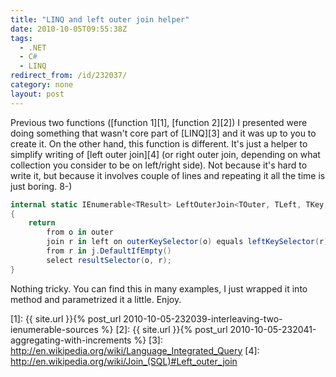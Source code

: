 ```yaml
---
title: "LINQ and left outer join helper"
date: 2010-10-05T09:55:38Z
tags:
  - .NET
  - C#
  - LINQ
redirect_from: /id/232037/
category: none
layout: post
---
```

Previous two functions ([function 1][1], [function 2][2]) I presented were doing something that wasn't core part of [LINQ][3] and it was up to you to create it. On the other hand, this function is different. It's just a helper to simplify writing of [left outer join][4] (or right outer join, depending on what collection you consider to be on left/right side). Not because it's hard to write it, but because it involves couple of lines and repeating it all the time is just boring. 8-)

```csharp
internal static IEnumerable<TResult> LeftOuterJoin<TOuter, TLeft, TKey, TResult>(this IEnumerable<TOuter> outer, IEnumerable<TLeft> left, Func<TOuter, TKey> outerKeySelector, Func<TLeft, TKey> leftKeySelector, Func<TOuter, TLeft, TResult> resultSelector)
{
	return
		from o in outer
		join r in left on outerKeySelector(o) equals leftKeySelector(r) into j
		from r in j.DefaultIfEmpty()
		select resultSelector(o, r);
}
```

Nothing tricky. You can find this in many examples, I just wrapped it into method and parametrized it a little. Enjoy.

[1]: {{ site.url }}{% post_url 2010-10-05-232039-interleaving-two-ienumerable-sources %}
[2]: {{ site.url }}{% post_url 2010-10-05-232041-aggregating-with-increments %}
[3]: http://en.wikipedia.org/wiki/Language_Integrated_Query
[4]: http://en.wikipedia.org/wiki/Join_(SQL)#Left_outer_join
